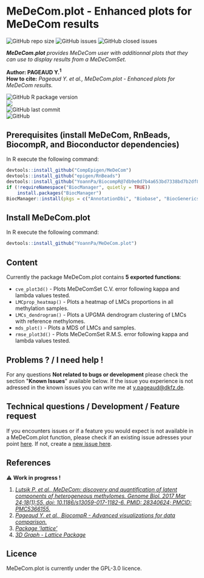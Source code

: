 # MeDeCom.plot - Enhanced plots for MeDeCom results

![GitHub repo size](https://img.shields.io/github/repo-size/YoannPa/MeDeCom.plot)
![GitHub issues](https://img.shields.io/github/issues-raw/YoannPa/MeDeCom.plot)
![GitHub closed issues](https://img.shields.io/github/issues-closed-raw/YoannPa/MeDeCom.plot)  

_**MeDeCom.plot** provides MeDeCom user with additionnal plots that they can use to display results from a MeDeComSet._  

**Author: PAGEAUD Y.<sup>1</sup>**  
**How to cite:** _Pageaud Y. et al., MeDeCom.plot - Enhanced plots for MeDeCom results._  

![GitHub R package version](https://img.shields.io/github/r-package/v/YoannPa/MeDeCom.plot?label=Package%20version&logo=RStudio&logoColor=white&style=for-the-badge)  
<img src="https://img.shields.io/static/v1?label=compatibility&message=4.2.0&color=blue&logo=R&logoColor=white&style=for-the-badge" />  
![GitHub last commit](https://img.shields.io/github/last-commit/YoannPa/MeDeCom.plot?logo=git&style=for-the-badge)  
![GitHub](https://img.shields.io/github/license/YoannPa/MeDeCom.plot?style=for-the-badge&color=brightgreen)  


## Prerequisites (install MeDeCom, RnBeads, BiocompR, and Bioconductor dependencies)
In R execute the following command:
```R
devtools::install_github("CompEpigen/MeDeCom")
devtools::install_github("epigen/RnBeads")
devtools::install_github("YoannPa/BiocompR@7db9e0d7b4a653bd7338bd7b2df8a91ae7d65955") # MeDeCom.plot was developed under this version of BioCompR.
if (!requireNamespace("BiocManager", quietly = TRUE))
    install.packages("BiocManager")
BiocManager::install(pkgs = c("AnnotationDbi", "Biobase", "BiocGenerics", "Biostrings", "FDb.InfiniumMethylation.hg19", "GenomeInfoDb", "GenomicFeatures", "GenomicRanges", "illuminaio", "methylumi", "minfi", "org.Hs.eg.db", "SummarizedExperiment", "TxDb.Hsapiens.UCSC.hg19.knownGene", "XVector"))
```

## Install MeDeCom.plot
In R execute the following command:
```R
devtools::install_github("YoannPa/MeDeCom.plot")
```

## Content
Currently the package MeDeCom.plot contains **5 exported functions**:

* `cve_plot3d()` - Plots MeDeComSet C.V. error following kappa and lambda values tested.  
* `LMCprop_heatmap()` - Plots a heatmap of LMCs proportions in all methylation samples.  
* `LMCs_dendrogram()` - Plots a UPGMA dendrogram clustering of LMCs with reference methylomes.  
* `mds_plot()` - Plots a MDS of LMCs and samples.  
* `rmse_plot3d()` - 	Plots MeDeComSet R.M.S. error following kappa and lambda values tested.  

## Problems ? / I need help !
For any questions **Not related to bugs or development** please check the section "**Known Issues**" available below. If the issue you experience is not adressed in the known issues you can write me at [y.pageaud@dkfz.de](y.pageaud@dkfz.de).

## Technical questions / Development / Feature request
If you encounters issues or if a feature you would expect is not available in a MeDeCom.plot function, please check if an existing issue adresses your point [here](https://github.com/YoannPa/MeDeCom.plot/issues/). If not, create a [new issue here](https://github.com/YoannPa/MeDeCom.plot/issues/new).  

## References
⚠️ **Work in progress !**  

1. [_Lutsik P. et al., MeDeCom: discovery and quantification of latent components of heterogeneous methylomes. Genome Biol. 2017 Mar 24;18(1):55. doi: 10.1186/s13059-017-1182-6. PMID: 28340624; PMCID: PMC5366155._](https://genomebiology.biomedcentral.com/articles/10.1186/s13059-017-1182-6)  
2. [_Pageaud Y. et al., BiocompR - Advanced visualizations for data comparison._](https://github.com/YoannPa/BiocompR)  
3. [_Package ‘lattice’_](https://cran.r-project.org/web/packages/lattice/lattice.pdf)  
4. [_3D Graph - Lattice Package_](https://myrcodes.blogspot.com/2015/10/3d-graph-lattice-package.html)  

## Licence
MeDeCom.plot is currently under the GPL-3.0 licence.  

